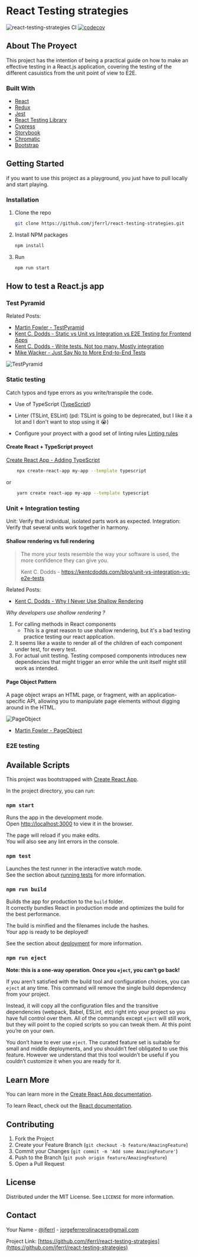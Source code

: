 # React Testing strategies

![react-testing-strategies CI](https://github.com/jferrl/react-testing-strategies/workflows/react-testing-strategies%20CI/badge.svg)
[![codecov](https://codecov.io/gh/jferrl/react-testing-strategies/branch/master/graph/badge.svg?token=NNKwNluuyS)](https://codecov.io/gh/jferrl/react-testing-strategies)

## About The Proyect

This project has the intention of being a practical guide on how to make an effective testing in a React.js application, covering the testing of the different casuistics from the unit point of view to E2E.

### Built With

* [React](https://reactjs.org/)
* [Redux](https://react-redux.js.org/)
* [Jest](https://jestjs.io/)
* [React Testing Library](https://testing-library.com/docs/react-testing-library/intro/)
* [Cypress](https://www.cypress.io/)
* [Storybook](https://storybook.js.org/)
* [Chromatic](https://www.chromatic.com/)
* [Bootstrap](https://getbootstrap.com)

## Getting Started

if you want to use this project as a playground, you just have to pull locally and start playing.

### Installation

1. Clone the repo

    ```sh
    git clone https://github.com/jferrl/react-testing-strategies.git
    ```

2. Install NPM packages

    ```sh
    npm install
    ```

3. Run

    ```sh
    npm run start
    ```

## How to test a React.js app

### Test Pyramid

Related Posts:

* [Martin Fowler - TestPyramid](https://martinfowler.com/bliki/TestPyramid.html)
* [Kent C. Dodds - Static vs Unit vs Integration vs E2E Testing for Frontend Apps](https://kentcdodds.com/blog/unit-vs-integration-vs-e2e-tests)
* [Kent C. Dodds - Write tests. Not too many. Mostly integration](https://kentcdodds.com/blog/write-tests)
* [Mike Wacker - Just Say No to More End-to-End Tests](https://testing.googleblog.com/2015/04/just-say-no-to-more-end-to-end-tests.html)

![TestPyramid](https://kentcdodds.com/static/c56de32357ab41ab66d6feb2dfaec567/00d43/testing-trophy.png)

### Static testing

Catch typos and type errors as you write/transpile the code.

* Use of TypeScript ([TypeScript](https://www.typescriptlang.org/))
  
* Linter (TSLint, ESLint) (pd: TSLint is going to be deprecated, but I like it a lot and I don't want to stop using it :sob:)
  
* Configure your proyect with a good set of linting rules [Linting rules](https://github.com/jferrl/react-testing-strategies/blob/master/tslint.json)

#### Create React + TypeScript proyect

[Create React App - Adding TypeScript](https://create-react-app.dev/docs/adding-typescript/)

```sh
    npx create-react-app my-app --template typescript
```

or

```sh
    yarn create react-app my-app --template typescript
```

### Unit + Integration testing

Unit: Verify that individual, isolated parts work as expected.
Integration: Verify that several units work together in harmony.

#### Shallow rendering vs full rendering

> The more your tests resemble the way your software is used, the more confidence they can give you.
>
> Kent C. Dodds - <https://kentcdodds.com/blog/unit-vs-integration-vs-e2e-tests>

Related Posts:

* [Kent C. Dodds - Why I Never Use Shallow Rendering](https://kentcdodds.com/blog/why-i-never-use-shallow-rendering)

*Why developers use shallow rendering ?*

1) For calling methods in React components
   * This is a great reason to use shallow rendering, but it's a bad testing practice testing our react application.
2) It seems like a waste to render all of the children of each component under test, for every test.
3) For actual unit testing. Testing composed components introduces new dependencies that might trigger an error while the unit itself might still work as intended.

#### Page Object Pattern

A page object wraps an HTML page, or fragment, with an application-specific API, allowing you to manipulate page elements without digging around in the HTML.

![PageObject](https://martinfowler.com/bliki/images/pageObject/pageObject.png)

* [Martin Fowler - PageObject](https://martinfowler.com/bliki/PageObject.html)

### E2E testing

## Available Scripts

This project was bootstrapped with [Create React App](https://github.com/facebook/create-react-app).

In the project directory, you can run:

### `npm start`

Runs the app in the development mode.\
Open [http://localhost:3000](http://localhost:3000) to view it in the browser.

The page will reload if you make edits.\
You will also see any lint errors in the console.

### `npm test`

Launches the test runner in the interactive watch mode.\
See the section about [running tests](https://facebook.github.io/create-react-app/docs/running-tests) for more information.

### `npm run build`

Builds the app for production to the `build` folder.\
It correctly bundles React in production mode and optimizes the build for the best performance.

The build is minified and the filenames include the hashes.\
Your app is ready to be deployed!

See the section about [deployment](https://facebook.github.io/create-react-app/docs/deployment) for more information.

### `npm run eject`

**Note: this is a one-way operation. Once you `eject`, you can’t go back!**

If you aren’t satisfied with the build tool and configuration choices, you can `eject` at any time. This command will remove the single build dependency from your project.

Instead, it will copy all the configuration files and the transitive dependencies (webpack, Babel, ESLint, etc) right into your project so you have full control over them. All of the commands except `eject` will still work, but they will point to the copied scripts so you can tweak them. At this point you’re on your own.

You don’t have to ever use `eject`. The curated feature set is suitable for small and middle deployments, and you shouldn’t feel obligated to use this feature. However we understand that this tool wouldn’t be useful if you couldn’t customize it when you are ready for it.

## Learn More

You can learn more in the [Create React App documentation](https://facebook.github.io/create-react-app/docs/getting-started).

To learn React, check out the [React documentation](https://reactjs.org/).

## Contributing

1. Fork the Project
2. Create your Feature Branch (`git checkout -b feature/AmazingFeature`)
3. Commit your Changes (`git commit -m 'Add some AmazingFeature'`)
4. Push to the Branch (`git push origin feature/AmazingFeature`)
5. Open a Pull Request

## License

Distributed under the MIT License. See `LICENSE` for more information.

## Contact

Your Name - [@jferrl](https://twitter.com/jferrl) - jorgeferrerolinacero@gmail.com

Project Link: [https://github.com/jferrl/react-testing-strategies](https://github.com/jferrl/react-testing-strategies)
